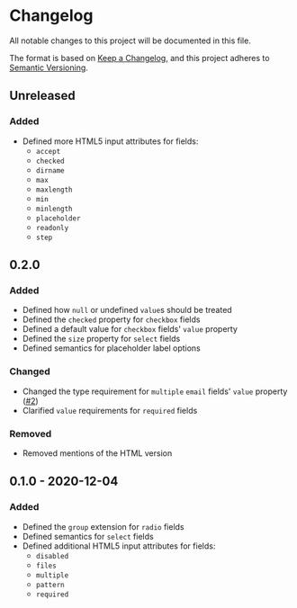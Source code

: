 # Changelog

All notable changes to this project will be documented in this file.

The format is based on [Keep a Changelog][kac], and this project adheres to
[Semantic Versioning][semver].

[kac]: https://keepachangelog.com/en/1.0.0
[semver]: https://semver.org/spec/v2.0.0.html

## Unreleased

### Added

* Defined more HTML5 input attributes for fields:
  * `accept`
  * `checked`
  * `dirname`
  * `max`
  * `maxlength`
  * `min`
  * `minlength`
  * `placeholder`
  * `readonly`
  * `step`

## 0.2.0

### Added

* Defined how `null` or undefined `value`s should be treated
* Defined the `checked` property for `checkbox` fields
* Defined a default value for `checkbox` fields' `value` property
* Defined the `size` property for `select` fields
* Defined semantics for placeholder label options

### Changed

* Changed the type requirement for `multiple` `email` fields' `value` property
  ([#2](https://github.com/dillonredding/siren-extensions/issues/2))
* Clarified `value` requirements for `required` fields

### Removed

* Removed mentions of the HTML version

## 0.1.0 - 2020-12-04

### Added

* Defined the `group` extension for `radio` fields
* Defined semantics for `select` fields
* Defined additional HTML5 input attributes for fields:
  * `disabled`
  * `files`
  * `multiple`
  * `pattern`
  * `required`
